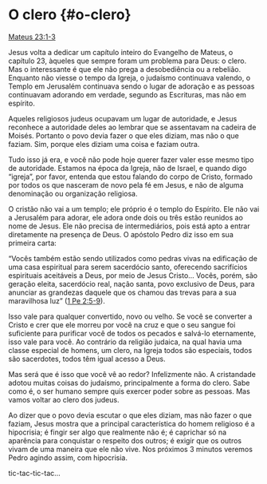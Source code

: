 # O clero {#o-clero}

[Mateus 23:1-3](http://bibliaonline.com.br/acf/mt/23/1-3)

Jesus volta a dedicar um capítulo inteiro do Evangelho de Mateus, o capítulo 23, àqueles que sempre foram um problema para Deus: o clero. Mas o interessante é que ele não prega a desobediência ou a rebelião. Enquanto não viesse o tempo da Igreja, o judaísmo continuava valendo, o Templo em Jerusalém continuava sendo o lugar de adoração e as pessoas continuavam adorando em verdade, segundo as Escrituras, mas não em espírito.

Aqueles religiosos judeus ocupavam um lugar de autoridade, e Jesus reconhece a autoridade deles ao lembrar que se assentavam na cadeira de Moisés. Portanto o povo devia fazer o que eles diziam, mas não o que faziam. Sim, porque eles diziam uma coisa e faziam outra.

Tudo isso já era, e você não pode hoje querer fazer valer esse mesmo tipo de autoridade. Estamos na época da Igreja, não de Israel, e quando digo “igreja”, por favor, entenda que estou falando do corpo de Cristo, formado por todos os que nasceram de novo pela fé em Jesus, e não de alguma denominação ou organização religiosa.

O cristão não vai a um templo; ele próprio é o templo do Espírito. Ele não vai a Jerusalém para adorar, ele adora onde dois ou três estão reunidos ao nome de Jesus. Ele não precisa de intermediários, pois está apto a entrar diretamente na presença de Deus. O apóstolo Pedro diz isso em sua primeira carta:

“Vocês também estão sendo utilizados como pedras vivas na edificação de uma casa espiritual para serem sacerdócio santo, oferecendo sacrifícios espirituais aceitáveis a Deus, por meio de Jesus Cristo... Vocês, porém, são geração eleita, sacerdócio real, nação santa, povo exclusivo de Deus, para anunciar as grandezas daquele que os chamou das trevas para a sua maravilhosa luz” ([1 Pe 2:5-9](http://bibliaonline.com.br/acf/1pe/2/5-9)).

Isso vale para qualquer convertido, novo ou velho. Se você se converter a Cristo e crer que ele morreu por você na cruz e que o seu sangue foi suficiente para purificar você de todos os pecados e salvá-lo eternamente, isso vale para você. Ao contrário da religião judaica, na qual havia uma classe especial de homens, um clero, na Igreja todos são especiais, todos são sacerdotes, todos têm igual acesso a Deus.

Mas será que é isso que você vê ao redor? Infelizmente não. A cristandade adotou muitas coisas do judaísmo, principalmente a forma do clero. Sabe como é, o ser humano sempre quis exercer poder sobre as pessoas. Mas vamos voltar ao clero dos judeus.

Ao dizer que o povo devia escutar o que eles diziam, mas não fazer o que faziam, Jesus mostra que a principal característica do homem religioso é a hipocrisia; é fingir ser algo que realmente não é; é caprichar só na aparência para conquistar o respeito dos outros; é exigir que os outros vivam de uma maneira que ele não vive. Nos próximos 3 minutos veremos Pedro agindo assim, com hipocrisia.

tic-tac-tic-tac...